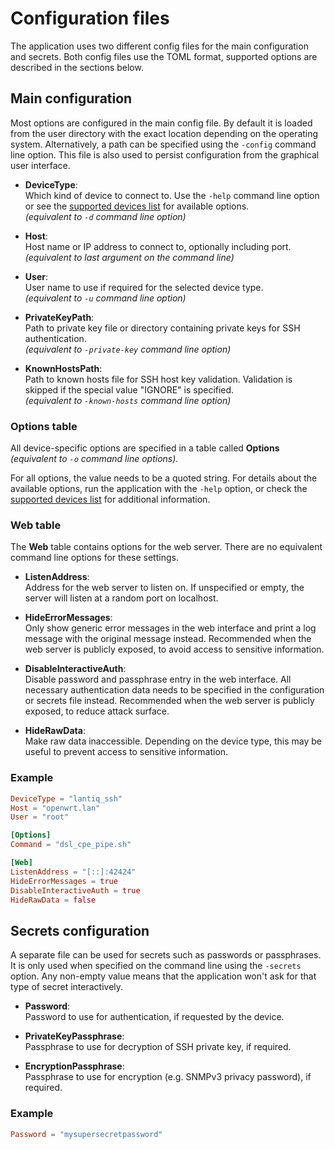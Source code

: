 # Configuration files

The application uses two different config files for the main configuration and secrets.
Both config files use the TOML format, supported options are described in the sections below.

## Main configuration

Most options are configured in the main config file.
By default it is loaded from the user directory with the exact location depending on the operating system.
Alternatively, a path can be specified using the `-config` command line option.
This file is also used to persist configuration from the graphical user interface.

- **DeviceType**:  
  Which kind of device to connect to.
  Use the `-help` command line option or see the [supported devices list](Supported-devices.md) for available options.  
  *(equivalent to `-d` command line option)*

- **Host**:  
  Host name or IP address to connect to, optionally including port.  
  *(equivalent to last argument on the command line)*

- **User**:  
  User name to use if required for the selected device type.  
  *(equivalent to `-u` command line option)*

- **PrivateKeyPath**:  
  Path to private key file or directory containing private keys for SSH authentication.  
  *(equivalent to `-private-key` command line option)*

- **KnownHostsPath**:  
  Path to known hosts file for SSH host key validation.
  Validation is skipped if the special value "IGNORE" is specified.  
  *(equivalent to `-known-hosts` command line option)*

### Options table

All device-specific options are specified in a table called **Options** *(equivalent to `-o` command line options)*.

For all options, the value needs to be a quoted string.
For details about the available options, run the application with the `-help` option, or check the [supported devices list](Supported-devices.md) for additional information.

### Web table

The **Web** table contains options for the web server.
There are no equivalent command line options for these settings.

- **ListenAddress**:  
  Address for the web server to listen on.
  If unspecified or empty, the server will listen at a random port on localhost.

- **HideErrorMessages**:  
  Only show generic error messages in the web interface and print a log message with the original message instead.
  Recommended when the web server is publicly exposed, to avoid access to sensitive information.

- **DisableInteractiveAuth**:  
  Disable password and passphrase entry in the web interface.
  All necessary authentication data needs to be specified in the configuration or secrets file instead.
  Recommended when the web server is publicly exposed, to reduce attack surface.

- **HideRawData**:  
  Make raw data inaccessible.
  Depending on the device type, this may be useful to prevent access to sensitive information.

### Example

```toml
DeviceType = "lantiq_ssh"
Host = "openwrt.lan"
User = "root"

[Options]
Command = "dsl_cpe_pipe.sh"

[Web]
ListenAddress = "[::]:42424"
HideErrorMessages = true
DisableInteractiveAuth = true
HideRawData = false
```

## Secrets configuration

A separate file can be used for secrets such as passwords or passphrases.
It is only used when specified on the command line using the `-secrets` option.
Any non-empty value means that the application won't ask for that type of secret interactively.

- **Password**:  
  Password to use for authentication, if requested by the device.

- **PrivateKeyPassphrase**:  
  Passphrase to use for decryption of SSH private key, if required.

- **EncryptionPassphrase**:  
  Passphrase to use for encryption (e.g. SNMPv3 privacy password), if required.

### Example

```toml
Password = "mysupersecretpassword"
```

